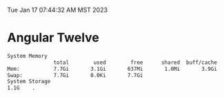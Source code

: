 Tue Jan 17 07:44:32 AM MST 2023

# Angular Twelve

```bash
System Memory
               total        used        free      shared  buff/cache   available
Mem:           7.7Gi       3.1Gi       637Mi       1.0Mi       3.9Gi       4.2Gi
Swap:          7.7Gi       0.0Ki       7.7Gi
System Storage
1.1G	.
